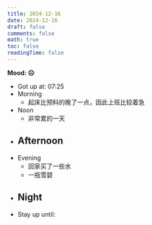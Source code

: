 ```yaml
---
title: 2024-12-16
date: 2024-12-16
draft: false
comments: false
math: true
toc: false
readingTime: false
---
```


**Mood: ☹️**

- Got up at: 07:25
- Morning
	- 起床比预料的晚了一点，因此上班比较着急
- Noon
	- 非常累的一天
- Afternoon
	- 
- Evening
	- 回家买了一些水
	- 一瓶雪碧
- Night
	- 
- Stay up until: 
